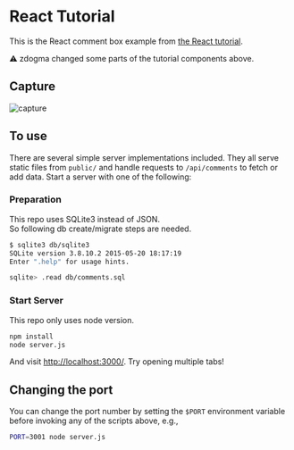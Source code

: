 # React Tutorial

This is the React comment box example from [the React tutorial](http://facebook.github.io/react/docs/tutorial.html).

:warning: zdogma changed some parts of the tutorial components above.

## Capture
![capture](https://i.gyazo.com/9774d81cd115a78579108d502334da03.png)

## To use

There are several simple server implementations included. They all serve static files from `public/` and handle requests to `/api/comments` to fetch or add data. Start a server with one of the following:

### Preparation
This repo uses SQLite3 instead of JSON.  
So following db create/migrate steps are needed.

```sh
$ sqlite3 db/sqlite3
SQLite version 3.8.10.2 2015-05-20 18:17:19
Enter ".help" for usage hints.

sqlite> .read db/comments.sql
```

### Start Server
This repo only uses node version.

```sh
npm install
node server.js
```

And visit <http://localhost:3000/>. Try opening multiple tabs!

## Changing the port

You can change the port number by setting the `$PORT` environment variable before invoking any of the scripts above, e.g.,

```sh
PORT=3001 node server.js
```
